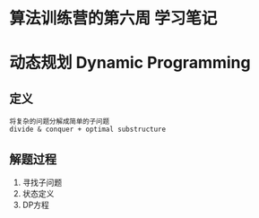# 算法训练营的第六周 学习笔记

# 动态规划 Dynamic Programming
## 定义
```text
将复杂的问题分解成简单的子问题
divide & conquer + optimal substructure
```

## 解题过程
1. 寻找子问题
2. 状态定义
3. DP方程
